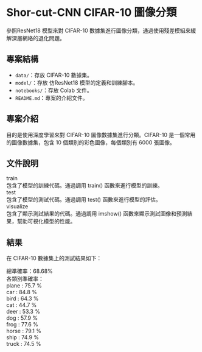 # Shor-cut-CNN CIFAR-10 圖像分類

參照ResNet18 模型來對 CIFAR-10 數據集進行圖像分類，通過使用殘差模組來緩解深層網絡的退化問題。

## 專案結構

- `data/`：存放 CIFAR-10 數據集。
- `model/`：存放 仿ResNet18 模型的定義和訓練腳本。
- `notebooks/`：存放 Colab 文件。
- `README.md`：專案的介紹文件。

## 專案介紹

目的是使用深度學習來對 CIFAR-10 圖像數據集進行分類。CIFAR-10 是一個常用的圖像數據集，包含 10 個類別的彩色圖像，每個類別有 6000 張圖像。

## 文件說明  
train  
包含了模型的訓練代碼。通過調用 train() 函數來進行模型的訓練。  
test  
包含了模型的測試代碼。通過調用 test() 函數來進行模型的評估。  
visualize  
包含了顯示測試結果的代碼。通過調用 imshow() 函數來顯示測試圖像和預測結果，幫助可視化模型的性能。  

## 結果  
在 CIFAR-10 數據集上的測試結果如下：  

總準確率：68.68%  
各類別準確率：  
plane : 75.7 %  
car : 84.8 %  
bird : 64.3 %  
cat : 44.7 %  
deer : 53.3 %  
dog : 57.9 %  
frog : 77.6 %  
horse : 79.1 %  
ship : 74.9 %  
truck : 74.5 %  
